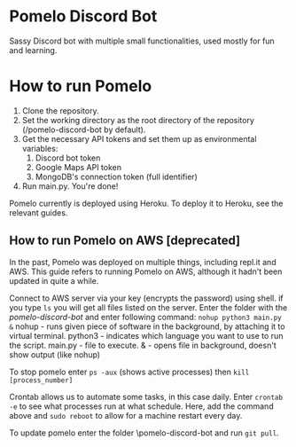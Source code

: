 # Pomelo Discord Bot

Sassy Discord bot with multiple small functionalities, used mostly for fun and learning.

# How to run Pomelo

1. Clone the repository.
2. Set the working directory as the root directory of the repository (/pomelo-discord-bot by default).
3. Get the necessary API tokens and set them up as environmental variables:
   1. Discord bot token
   2. Google Maps API token
   3. MongoDB's connection token (full identifier)
4. Run main.py. You're done!

Pomelo currently is deployed using Heroku. To deploy it to Heroku, see the relevant guides.

## How to run Pomelo on AWS \[deprecated\]

In the past, Pomelo was deployed on multiple things, including repl.it and AWS.
This guide refers to running Pomelo on AWS, although it hadn't been updated in quite a while.

Connect to AWS server via your key (encrypts the password) using shell. if you type `ls` you will get all files listed
on the server. Enter the folder with the *pomelo-discord-bot* and enter following command:
`nohup python3 main.py &`
nohup - runs given piece of software in the background, by attaching it to virtual terminal. python3 - indicates which
language you want to use to run the script. main.py - file to execute. & - opens file in background, doesn't show
output (like nohup)

To stop pomelo enter `ps -aux` (shows active processes) then `kill [process_number]`

Crontab allows us to automate some tasks, in this case daily. Enter `crontab -e` to see what processes run at what
schedule. Here, add the command above and `sudo reboot` to allow for a machine restart every day.

To update pomelo enter the folder \pomelo-discord-bot and run `git pull`.

